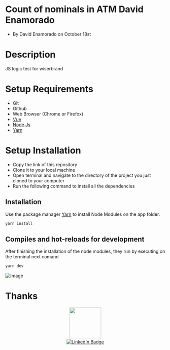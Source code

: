 # Count of nominals in ATM David Enamorado
* By David Enamorado on October 18st 

# Description
JS logic test for wiserbrand

# Setup Requirements
* Git
* Github
* Web Browser (Chrome or Firefox)
* [Vue](https://vuejs.org/)
* [Node Js](https://nodejs.org/en/ )
* [Yarn](https://classic.yarnpkg.com/)

# Setup Installation
* Copy the link of this repository
* Clone it to your local machine
* Open terminal and navigate to the directory of the project you just cloned to your computer
* Run the following command to install all the dependencies

## Installation

Use the package manager [Yarn](https://classic.yarnpkg.com/) to install Node Modules on the app folder. 

```bash
yarn install
```
## Compiles and hot-reloads for development

After finishing the installation of the node modules, they run by executing on the terminal next comand

```bash
yarn dev
```

![image](https://user-images.githubusercontent.com/26368576/196558938-25af5aeb-27c7-4ba8-b206-9239534ad1c8.png)

# Thanks

<div id="header" align="center">
  <img src="https://media.giphy.com/media/M9gbBd9nbDrOTu1Mqx/giphy.gif" width="100"/>
</div>

<div id="badges" align="center">
  <a href="https://www.linkedin.com/in/jeamoradoc/">
    <img src="https://img.shields.io/badge/LinkedIn-blue?style=for-the-badge&logo=linkedin&logoColor=white" alt="LinkedIn Badge"/>
  </a>
</div>
